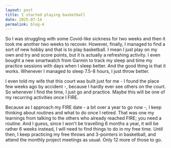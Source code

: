```yaml
---
layout: post
title: I started playing basketball
date: 2025-07-14
permalink: blog-4
---
```


<p>So I was struggling with some Covid-like sickness for two weeks and then it took me another two weeks to recover. However, finally, I managed to find a sort of new hobby and that is to play basketball. I mean I just play on my own and try and score points, but it is actually a refreshing activity. I even bought a new smartwatch from Garmin to track my sleep and time my practice sessions with days when I sleep better. And the good thing is that it works. Whenever I managed to sleep 7.5-8 hours, I just throw better.<p/>
<p>I even told my wife that this court was built just for me - I found the place few weeks ago by accident -, because I hardly ever see others on the court. So whenever I find the time, I just go and practice. Maybe this will be one of my recurring activities once I FIRE.</p>
<p>Because as I approach my FIRE date - a bit over a year to go now -, I keep thinking about routines and what to do once I retired. That was one my learnings from talking to the others who already reached FIRE; you need a routine. And I guess, since I won't be travelling 6 months a year, it will be rather 6 weeks instead, I will need to find things to do in my free time. Until then, I keep practicing my free throws and 3-pointers in basketball, and attend the monthly project meetings as usual. Only 12 more of those to go.</p>